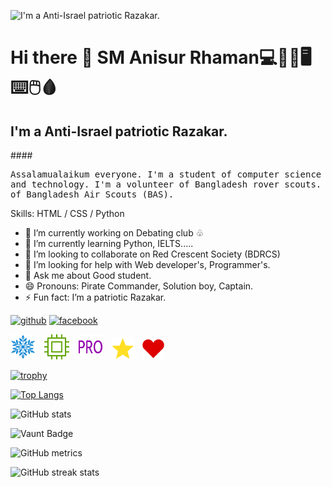 ![I'm a Anti-Israel patriotic Razakar.](https://scontent.fdac174-1.fna.fbcdn.net/v/t39.30808-6/451863892_361853826947907_4050785972275448610_n.png?_nc_cat=110&ccb=1-7&_nc_sid=cc71e4&_nc_ohc=oML0CNErWLEQ7kNvgEoG2T8&_nc_zt=23&_nc_ht=scontent.fdac174-1.fna&_nc_gid=AFfDEvbd6SnyMfWC1oDSmY1&oh=00_AYATbMqH796OBQU4Rgtl3ls1cNP6YSrhwpyQQ-mIf-TH3Q&oe=6721AA18)

# Hi there 👋 SM Anisur Rhaman💻🧑‍💻🖥️⌨️🖱️🩸
## I'm a Anti-Israel patriotic Razakar.

####<pre>Assalamualaikum everyone.
I'm a student of computer science and technology.
I'm a volunteer of Bangladesh rover scouts.
I'm Ex cadet of Bangladesh Air Scouts (BAS).</pre>

Skills: HTML / CSS / Python

- 🔭 I’m currently working on Debating club ♧  
- 🌱 I’m currently learning Python, IELTS..... 
- 👯 I’m looking to collaborate on Red Crescent Society (BDRCS) 
- 🤔 I’m looking for help with Web developer's, Programmer's. 
- 💬 Ask me about Good student. 
- 😄 Pronouns: Pirate Commander, Solution boy, Captain. 
- ⚡ Fun fact: I’m a patriotic Razakar. 


[<img src='https://cdn.jsdelivr.net/npm/simple-icons@3.0.1/icons/github.svg' alt='github' height='40'>](https://github.com/https://github.com/SM-Anisur-Rahaman)  [<img src='https://cdn.jsdelivr.net/npm/simple-icons@3.0.1/icons/facebook.svg' alt='facebook' height='40'>](https://www.facebook.com/https://www.facebook.com/profile.php?id=100093698779971)  

<a href='https://archiveprogram.github.com/'><img src='https://raw.githubusercontent.com/acervenky/animated-github-badges/master/assets/acbadge.gif' width='40' height='40'></a> <a href='https://docs.github.com/en/developers'><img src='https://raw.githubusercontent.com/acervenky/animated-github-badges/master/assets/devbadge.gif' width='40' height='40'></a> <a href='https://github.com/pricing'><img src='https://raw.githubusercontent.com/acervenky/animated-github-badges/master/assets/pro.gif' width='40' height='40'></a> <a href='https://stars.github.com/'><img src='https://raw.githubusercontent.com/acervenky/animated-github-badges/master/assets/starbadge.gif' width='35' height='35'></a> <a href='https://docs.github.com/en/github/supporting-the-open-source-community-with-github-sponsors'><img src='https://raw.githubusercontent.com/acervenky/animated-github-badges/master/assets/sponsorbadge.gif' width='35' height='35'></a> 

[![trophy](https://github-profile-trophy.vercel.app/?username=https://github.com/SM-Anisur-Rahaman)](https://github.com/ryo-ma/github-profile-trophy)

[![Top Langs](https://github-readme-stats.vercel.app/api/top-langs/?username=https://github.com/SM-Anisur-Rahaman)](https://github.com/anuraghazra/github-readme-stats)

![GitHub stats](https://github-readme-stats.vercel.app/api?username=https://github.com/SM-Anisur-Rahaman&show_icons=true&count_private=true)  

![Vaunt Badge](https://api.vaunt.dev/v1/github/entities/https://github.com/SM-Anisur-Rahaman/contributions?format=svg&private=true)  

![GitHub metrics](https://metrics.lecoq.io/https://github.com/SM-Anisur-Rahaman)  

![GitHub streak stats](https://streak-stats.demolab.com/?user=https://github.com/SM-Anisur-Rahaman)  

